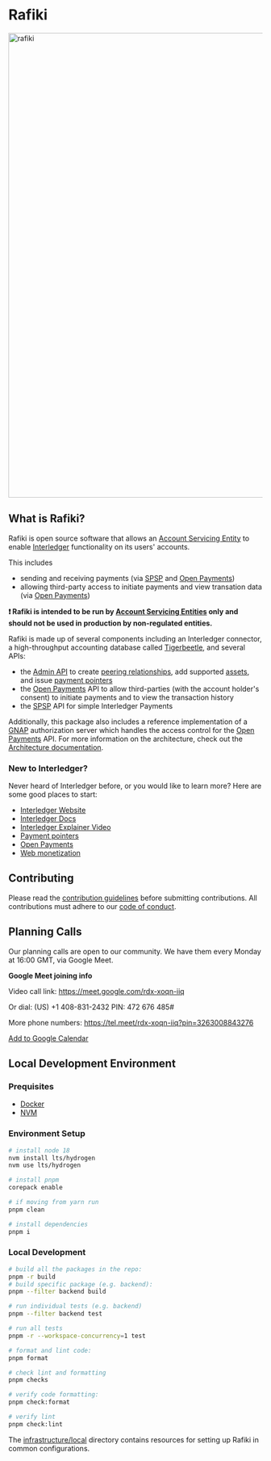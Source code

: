 # Rafiki

<img width="920" alt="rafiki" src="https://user-images.githubusercontent.com/3362563/119590055-e3347580-bd88-11eb-8ae7-958075433e48.png">

## What is Rafiki?

Rafiki is open source software that allows an [Account Servicing Entity](./docs/glossary.md#account-servicing-entity) to enable [Interledger](./docs/glossary.md#interledger-protocol) functionality on its users' accounts.

This includes

- sending and receiving payments (via [SPSP](./docs/glossary.md#simple-payments-setup-protocol-spsp) and [Open Payments](./docs/glossary.md#open-payments))
- allowing third-party access to initiate payments and view transation data (via [Open Payments](./docs/glossary.md#open-payments))

**❗ Rafiki is intended to be run by [Account Servicing Entities](./docs/glossary.md#account-servicing-entity) only and should not be used in production by non-regulated entities.**

Rafiki is made up of several components including an Interledger connector, a high-throughput accounting database called [Tigerbeetle](./docs/glossary.md#tigerbeetle), and several APIs:

- the [Admin API](./docs/admin-api.md) to create [peering relationships](./docs/glossary.md#peer), add supported [assets](./docs/glossary.md#asset), and issue [payment pointers](./docs/glossary.md#payment-pointer)
- the [Open Payments](./docs/glossary.md#open-payments) API to allow third-parties (with the account holder's consent) to initiate payments and to view the transaction history
- the [SPSP](./docs/glossary.md#simple-payments-setup-protocol-spsp) API for simple Interledger Payments

Additionally, this package also includes a reference implementation of a [GNAP](./docs/glossary.md#grant-negotiation-authorization-protocol) authorization server which handles the access control for the [Open Payments](./docs/glossary.md#open-payments) API. For more information on the architecture, check out the [Architecture documentation](./docs/architecture.md).

### New to Interledger?

Never heard of Interledger before, or you would like to learn more? Here are some good places to start:

- [Interledger Website](https://interledger.org/)
- [Interledger Docs](https://interledger.org/developer-tools/get-started/overview/)
- [Interledger Explainer Video](https://twitter.com/Interledger/status/1567916000074678272)
- [Payment pointers](https://paymentpointers.org/)
- [Open Payments](https://openpayments.guide/)
- [Web monetization](https://webmonetization.org/)

## Contributing

Please read the [contribution guidelines](.github/contributing.md) before submitting contributions. All contributions must adhere to our [code of conduct](.github/code_of_conduct.md).

## Planning Calls

Our planning calls are open to our community. We have them every Monday at 16:00 GMT, via Google Meet.

**Google Meet joining info**

Video call link: https://meet.google.com/rdx-xoqn-iiq

Or dial: ‪(US) +1 408-831-2432‬ PIN: ‪472 676 485‬#

More phone numbers: https://tel.meet/rdx-xoqn-iiq?pin=3263008843276

[Add to Google Calendar](https://calendar.google.com/event?action=TEMPLATE&tmeid=NXVsMWhsb3NnbG9hbDFkazE0dTBhZGZ1Z25fMjAyMjAzMjFUMTcwMDAwWiBjX2NqMDI3Z21oc3VqazkxZXZpMjRkOXB2bXQ0QGc&tmsrc=c_cj027gmhsujk91evi24d9pvmt4%40group.calendar.google.com&scp=ALL)

## Local Development Environment

### Prequisites

- [Docker](https://docs.docker.com/get-docker/)
- [NVM](https://github.com/nvm-sh/nvm)

### Environment Setup

```sh
# install node 18
nvm install lts/hydrogen
nvm use lts/hydrogen

# install pnpm
corepack enable

# if moving from yarn run
pnpm clean

# install dependencies
pnpm i
```

### Local Development

```sh
# build all the packages in the repo:
pnpm -r build
# build specific package (e.g. backend):
pnpm --filter backend build

# run individual tests (e.g. backend)
pnpm --filter backend test

# run all tests
pnpm -r --workspace-concurrency=1 test

# format and lint code:
pnpm format

# check lint and formatting
pnpm checks

# verify code formatting:
pnpm check:format

# verify lint
pnpm check:lint
```

The [infrastructure/local](infrastructure/local) directory contains resources for setting up Rafiki in
common configurations.
